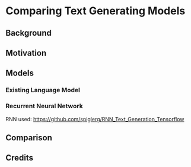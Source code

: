 # Comparing Text Generating Models

## Background

## Motivation

## Models

### Existing Language Model

### Recurrent Neural Network
RNN used: https://github.com/spiglerg/RNN_Text_Generation_Tensorflow

## Comparison

## Credits

